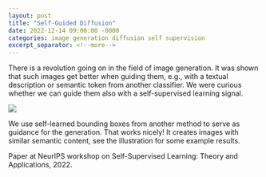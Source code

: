 ```yaml
---
layout: post
title: "Self-Guided Diffusion"
date: 2022-12-14 09:00:00 -0000
categories: image generation diffusion self supervision
excerpt_separator: <!--more-->
---
```


There is a revolution going on in the field of image generation.
It was shown that such images get better when guiding them, e.g., with a textual description or semantic token from another classifier.
We were curious whether we can guide them also with a self-supervised learning signal.

<img src="https://gertjanburghouts.github.io/pictures/self-guided-diffusion.jpg">

We use self-learned bounding boxes from another method to serve as guidance for the generation.
That works nicely!
It creates images with similar semantic content, see the illustration for some example results.  

Paper at NeurIPS workshop on Self-Supervised Learning: Theory and Applications, 2022.
